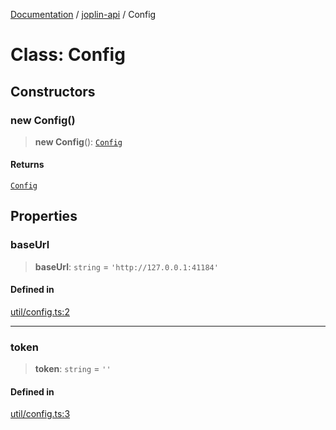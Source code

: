 [Documentation](../../packages.md) / [joplin-api](../index.md) / Config

# Class: Config

## Constructors

### new Config()

> **new Config**(): [`Config`](Config.md)

#### Returns

[`Config`](Config.md)

## Properties

### baseUrl

> **baseUrl**: `string` = `'http://127.0.0.1:41184'`

#### Defined in

[util/config.ts:2](https://github.com/rxliuli/joplin-utils/blob/4824c3237f6c8bc282f001f71c149c89286aefdc/packages/joplin-api/src/util/config.ts#L2)

---

### token

> **token**: `string` = `''`

#### Defined in

[util/config.ts:3](https://github.com/rxliuli/joplin-utils/blob/4824c3237f6c8bc282f001f71c149c89286aefdc/packages/joplin-api/src/util/config.ts#L3)
